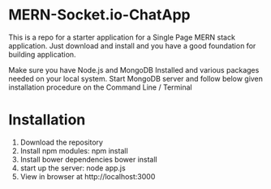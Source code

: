 # MERN-Socket.io-ChatApp

This is a repo for a starter application for a Single Page MERN stack application. Just download and install and you have a good foundation for building application.

Make sure you have Node.js and MongoDB Installed and various packages needed on your local system. Start MongoDB server and follow below given installation procedure on the Command Line / Terminal

# Installation 

1. Download the repository
2. Install npm modules: npm install
3. Install bower dependencies bower install
4. start up the server: node app.js
5. View in browser at http://localhost:3000
